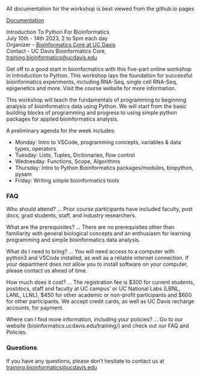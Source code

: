All documentation for the workshop is best viewed from the github.io pages

[Documentation](https://ucdavis-bioinformatics-training.github.io/2023-July-Introduction-To-Python-For-Bioinformatics/)

Introduction To Python For Bioinformatics<br>
July 10th - 14th 2023, 2 to 5pm each day<br>
Organizer - [Bioinformatics Core at UC Davis](https://bioinformatics.ucdavis.edu/)<br>
Contact - UC Davis Bioinformatics Core, training.bioinformatics@ucdavis.edu<br>

Get off to a good start in bioinformatics with this five-part online workshop in Introduction to Python. This workshop lays the foundation for successful bioinformatics experiments, including RNA-Seq, single cell RNA-Seq, epigenetics and more. Visit the course website for more information.

This workshop will teach the fundamentals of programming to beginning analysis of bioinformatics data using Python. We will start from the basic building blocks of programming and progress to using simple python packages for applied bioinformatics analysis.

A preliminary agenda for the week includes:

* Monday: Intro to VSCode, programming concepts, variables & data types, operators
* Tuesday: Lists, Tuples, Dictionaries, flow control
* Wednesday: Functions, Scope, Algorithms
* Thursday: Intro to Python Bioinformatics packages/modules, biopython, pysam
* Friday: Writing simple bioinformatics tools

### FAQ

Who should attend? … Prior course participants have included faculty, post docs, grad students, staff, and industry researchers.

What are the prerequisites? … There are no prerequisites other than familiarity with general biological concepts and an enthusiasm for learning programming and simple bioinformatics data analysis.

What do I need to bring? … You will need access to a computer with python3 and VSCode installed, as well as a reliable internet connection. If your department does not allow you to install software on your computer, please contact us ahead of time.

How much does it cost? … The registration fee is $300 for current students, postdocs, staff and faculty at UC campus' or UC National Labs (LBNL, LANL, LLNL), $450 for other academic or non-profit participants and $600 for other participants. We accept credit cards, as well as UC Davis recharge accounts, for payment.

Where can I find more information, including your policies?  ... Go to our website (bioinformatics.ucdavis.edu/training/) and check out our FAQ and Policies.

### Questions

If you have any questions, please don’t hesitate to contact us at training.bioinformatics@ucdavis.edu



